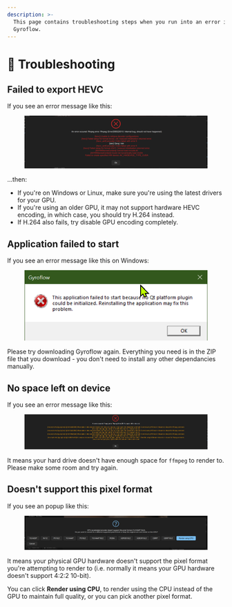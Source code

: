 ```yaml
---
description: >-
  This page contains troubleshooting steps when you run into an error in
  Gyroflow.
---
```


# 🐞 Troubleshooting

## Failed to export HEVC

If you see an error message like this:

<figure><img src="../.gitbook/assets/ffmpeg-error-558323010.png" alt=""><figcaption></figcaption></figure>

...then:

* If you're on Windows or Linux, make sure you're using the latest drivers for your GPU.
* If you're using an older GPU, it may not support hardware HEVC encoding, in which case, you should try H.264 instead.
* If H.264 also fails, try disable GPU encoding completely.

## Application failed to start

If you see an error message like this on Windows:

<figure><img src="../.gitbook/assets/app-failed-to-start.png" alt=""><figcaption></figcaption></figure>

Please try downloading Gyroflow again. Everything you need is in the ZIP file that you download - you don't need to install any other dependancies manually.

## No space left on device

If you see an error message like this:

<figure><img src="../.gitbook/assets/no-space.png" alt=""><figcaption></figcaption></figure>

It means your hard drive doesn't have enough space for `ffmpeg` to render to. Please make some room and try again.

## Doesn't support this pixel format

If you see an popup like this:

<figure><img src="../.gitbook/assets/gpu-not-supported.png" alt=""><figcaption></figcaption></figure>

It means your physical GPU hardware doesn't support the pixel format you're attempting to render to (i.e. normally it means your GPU hardware doesn't support 4:2:2 10-bit).

You can click **Render using CPU**, to render using the CPU instead of the GPU to maintain full quality, or you can pick another pixel format.
